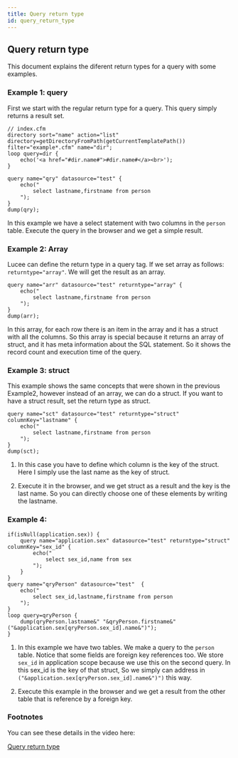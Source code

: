 ```yaml
---
title: Query return type
id: query_return_type
---
```

## Query return type ##

This document explains the diferent return types for a query with some examples.

### Example 1: query ###

First we start with the regular return type for a query. This query simply returns a result set. 

```luceescript
// index.cfm
directory sort="name" action="list" directory=getDirectoryFromPath(getCurrentTemplatePath()) filter="example*.cfm" name="dir";
loop query=dir {
	echo('<a href="#dir.name#">#dir.name#</a><br>');
}
```

```luceescript
query name="qry" datasource="test" {
	echo("
		select lastname,firstname from person
	");
}
dump(qry);
```

In this example we have a select statement with two columns in the ``person`` table. Execute the query in the browser and we get a simple result. 

### Example 2: Array ###

Lucee can define the return type in a query tag. If we set array as follows: ``returntype="array"``. We will get the result as an array.

```luceescript
query name="arr" datasource="test" returntype="array" {
	echo("
		select lastname,firstname from person
	");   
}
dump(arr);
```

In this array, for each row there is an item in the array and it has a struct with all the columns. So this array is special because it returns an array of struct, and it has meta information about the SQL statement. So it shows the record count and execution time of the query.

### Example 3: struct ###

This example shows the same concepts that were shown in the previous Example2, however instead of an array, we can do a struct. If you want to have a struct result, set the return type as struct.

```luceescript
query name="sct" datasource="test" returntype="struct" columnKey="lastname" {
	echo("
		select lastname,firstname from person
	");
}
dump(sct);
```

1) In this case you have to define which column is the key of the struct. Here I simply use the last name as the key of struct. 

2) Execute it in the browser, and we get struct as a result and the key is the last name. So you can directly choose one of these elements by writing the lastname.

### Example 4: ###

```luceescript
if(isNull(application.sex)) {
	query name="application.sex" datasource="test" returntype="struct" columnKey="sex_id" {
		echo("
			select sex_id,name from sex
		");
	}
}
query name="qryPerson" datasource="test"  {
	echo("
		select sex_id,lastname,firstname from person
	");
}
loop query=qryPerson {
	dump(qryPerson.lastname&" "&qryPerson.firstname&" ("&application.sex[qryPerson.sex_id].name&")");
}
```

1) In this example we have two tables. We make a query to the ``person`` table. Notice that some fields are foreign key references too. We store ``sex_id`` in application scope because we use this on the second query. In this sex_id is the key of that struct, So we simply can address in ``("&application.sex[qryPerson.sex_id].name&")")`` this way. 

2) Execute this example in the browser and we get a result from the other table that is reference by a foreign key.

### Footnotes ###

You can see these details in the video here:

[Query return type](https://www.youtube.com/watch?v=b9YHhnAuNiw)
